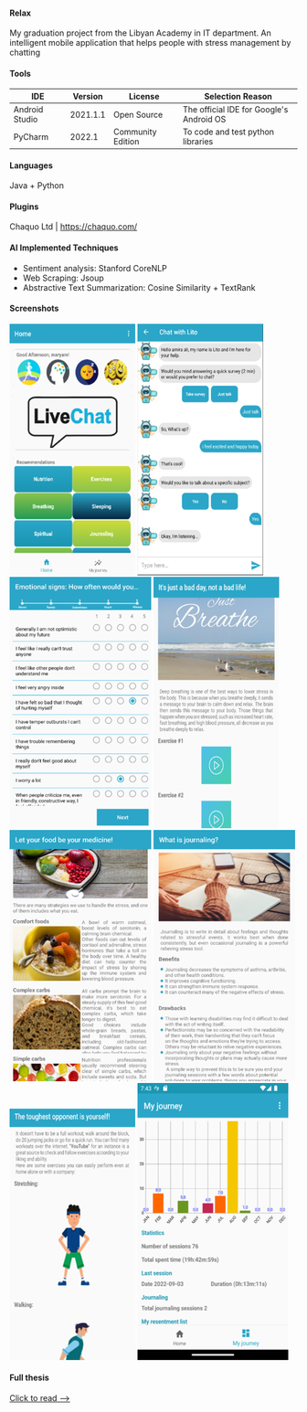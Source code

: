 #### Relax
My graduation project from the Libyan Academy in IT department.
An intelligent mobile application that helps people with stress management by chatting

#### Tools
IDE            | Version | License | Selection Reason
--- | --- | --- | ---
Android Studio | 2021.1.1 | Open Source | The official IDE for Google's Android OS
PyCharm        | 2022.1   | Community Edition | To code and test python libraries

#### Languages
Java + Python

#### Plugins
Chaquo Ltd | https://chaquo.com/

#### AI Implemented Techniques 
- Sentiment analysis: Stanford CoreNLP 
- Web Scraping: Jsoup
- Abstractive Text Summarization: Cosine Similarity + TextRank

#### Screenshots
![alt text](https://github.com/Amira-Ali/Relax/blob/main/screenshots/Relax_home.png)
![alt text](https://github.com/Amira-Ali/Relax/blob/main/screenshots/Relax_chat.png)
![alt text](https://github.com/Amira-Ali/Relax/blob/main/screenshots/Relax_survey.png)
![alt text](https://github.com/Amira-Ali/Relax/blob/main/screenshots/Relax_breath.png)
![alt text](https://github.com/Amira-Ali/Relax/blob/main/screenshots/Relax_food.png)
![alt text](https://github.com/Amira-Ali/Relax/blob/main/screenshots/Relax_journaling.png)
![alt text](https://github.com/Amira-Ali/Relax/blob/main/screenshots/Relax_sport.png)
![alt text](https://github.com/Amira-Ali/Relax/blob/main/screenshots/Relax_user_insights.png)

#### Full thesis 
[Click to read -->](https://github.com/Amira-Ali/Relax/blob/main/MSc%20Thesis.pdf)




